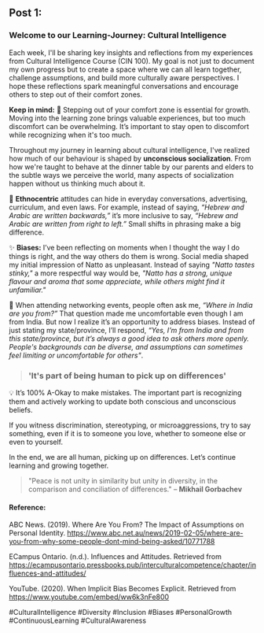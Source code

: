 

## Post 1:

### Welcome to our Learning-Journey:  Cultural Intelligence

Each week, I'll be sharing key insights and reflections from my experiences from Cultural Intelligence Course (CIN 100). My goal is not just to document my own progress but to create a space where we can all learn together, challenge assumptions, and build more culturally aware perspectives. I hope these reflections spark meaningful conversations and encourage others to step out of their comfort zones.

**Keep in mind:**
🌱 Stepping out of your comfort zone is essential for growth. Moving into the learning zone brings valuable experiences, but too much discomfort can be overwhelming. It’s important to stay open to discomfort while recognizing when it's too much.

Throughout my journey in learning about cultural intelligence, I've realized how much of our behaviour is shaped by **unconscious socialization**. 
From how we're taught to behave at the dinner table by our parents and elders to the subtle ways we perceive the world, many aspects of socialization happen without us thinking much about it.

🧠 **Ethnocentric** attitudes can hide in everyday conversations, advertising, curriculum, and even laws. 
For example, instead of saying, *“Hebrew and Arabic are written backwards,”* it’s more inclusive to say, *“Hebrew and Arabic are written from right to left.”* Small shifts in phrasing make a big difference.

✨ **Biases:** I’ve been reflecting on moments when I thought the way I do things is right, and the way others do them is wrong. Social media shaped my initial impression of Natto as unpleasant. Instead of saying *"Natto tastes stinky,"* a more respectful way would be, *"Natto has a strong, unique flavour and aroma that some appreciate, while others might find it unfamiliar."*

👥 When attending networking events, people often ask me, *“Where in India are you from?”* That question made me uncomfortable even though I am from India. But now I realize it’s an opportunity to address biases. Instead of just stating my state/province, I’ll respond, *“Yes, I’m from India and from this state/province, but it’s always a good idea to ask others more openly. People's backgrounds can be diverse, and assumptions can sometimes feel limiting or uncomfortable for others"*.

> ### 'It's part of being human to pick up on differences'

💡 It’s 100% A-Okay to make mistakes. The important part is recognizing them and actively working to update both conscious and unconscious beliefs. 

If you witness discrimination, stereotyping, or microaggressions, try to say something, even if it is to someone you love, whether to someone else or even to yourself.

In the end, we are all human, picking up on differences. Let’s continue learning and growing together.

> "Peace is not unity in similarity but unity in diversity, in the comparison and conciliation of differences." – **Mikhail Gorbachev**

#### Reference: 
ABC News. (2019). Where Are You From? The Impact of Assumptions on Personal Identity.
https://www.abc.net.au/news/2019-02-05/where-are-you-from-why-some-people-dont-mind-being-asked/10771788

ECampus Ontario. (n.d.). Influences and Attitudes. Retrieved from https://ecampusontario.pressbooks.pub/interculturalcompetence/chapter/influences-and-attitudes/ 

YouTube. (2020). When Implicit Bias Becomes Explicit. Retrieved from https://www.youtube.com/embed/ww6k3nFe800

#CulturalIntelligence #Diversity #Inclusion #Biases #PersonalGrowth #ContinuousLearning #CulturalAwareness
